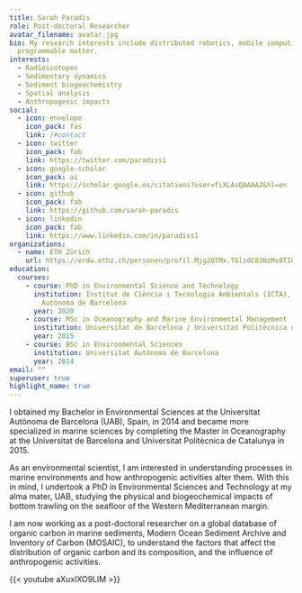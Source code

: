 ```yaml
---
title: Sarah Paradis
role: Post-doctoral Researcher
avatar_filename: avatar.jpg
bio: My research interests include distributed robotics, mobile computing and
  programmable matter.
interests:
  - Radioisotopes
  - Sedimentary dynamics
  - Sediment biogeochemistry
  - Spatial analysis
  - Anthropogenic impacts
social:
  - icon: envelope
    icon_pack: fas
    link: /#contact
  - icon: twitter
    icon_pack: fab
    link: https://twitter.com/paradiss1
  - icon: google-scholar
    icon_pack: ai
    link: https://scholar.google.es/citations?user=fiXLAsQAAAAJ&hl=en
  - icon: github
    icon_pack: fab
    link: https://github.com/sarah-paradis
  - icon: linkedin
    icon_pack: fab
    link: https://www.linkedin.com/in/paradiss1
organizations:
  - name: ETH Zürich
    url: https://erdw.ethz.ch/personen/profil.Mjg2OTMx.TGlzdC83NzMsOTI0MjA1OTI2.html
education:
  courses:
    - course: PhD in Environmental Science and Technology
      institution: Institut de Ciència i Tecnologia Ambientals (ICTA), Universitat
        Autònoma de Barcelona
      year: 2020
    - course: MSc in Oceanography and Marine Environmental Management
      institution: Universitat de Barcelona / Universitat Politècnica de Catalunya
      year: 2015
    - course: BSc in Environmental Sciences
      institution: Universitat Autònoma de Barcelona
      year: 2014
email: ""
superuser: true
highlight_name: true
---
```


I obtained my Bachelor in Environmental Sciences at the Universitat Autònoma de Barcelona (UAB), Spain, in 2014 and became more specialized in marine sciences by completing the Master in Oceanography at the Universitat de Barcelona and Universitat Politècnica de Catalunya in 2015.

As an environmental scientist, I am interested in understanding processes in marine environments and how anthropogenic activities alter them. With this in mind, I undertook a PhD in Environmental Sciences and Technology at my alma mater, UAB, studying the physical and biogeochemical impacts of bottom trawling on the seafloor of the Western Mediterranean margin.

I am now working as a post-doctoral researcher on a global database of organic carbon in marine sediments, Modern Ocean Sediment Archive and Inventory of Carbon (MOSAIC), to understand the factors that affect the distribution of organic carbon and its composition, and the influence of anthropogenic activities.

{{< youtube aXuxlXO9LlM >}}
